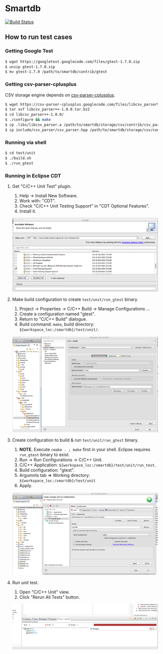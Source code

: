 # Smartdb

[![Build Status](https://travis-ci.org/laysakura/smartdb.svg)](https://travis-ci.org/laysakura/smartdb)

## How to run test cases

### Getting Google Test

```bash
$ wget https://googletest.googlecode.com/files/gtest-1.7.0.zip
$ unzip gtest-1.7.0.zip
$ mv gtest-1.7.0 /path/to/smartdb/contrib/gtest
```

### Getting csv-parser-cplusplus

CSV storage engine depends on [csv-parser-cplusplus](https://code.google.com/p/csv-parser-cplusplus).

```bash
$ wget https://csv-parser-cplusplus.googlecode.com/files/libcsv_parser%2B%2B-1.0.0.tar.bz2
$ tar xvf libcsv_parser++-1.0.0.tar.bz2
$ cd libcsv_parser++-1.0.0/
$ ./configure && make
$ cp .libs/libcsv_parser.a /path/to/smartdb/storage/csv/contrib/csv_parser/
$ cp include/csv_parser/csv_parser.hpp /path/to/smartdb/storage/csv/contrib/csv_parser/
```

### Running via shell

```bash
$ cd test/unit
$ ./build.sh
$ ./run_gtest
```

### Running in Eclipse CDT

1. Get "C/C++ Unit Test" plugin.
    1. Help -> Install New Software.
    2. Work with: "CDT".
    3. Check "C/C++ Unit Testing Support" in "CDT Optional Features".
    4. Install it.

    ![Get "C/C++ Unit Test" plugin](doc/img/eclipse/installing_unit_test_support.png)
2. Make build configuration to create `test/unit/run_gtest` binary.
    1. Project -> Properties -> C/C++ Build -> Manage Configurations ...
    2. Create a configuration named "gtest".
    3. Return to "C/C++ Build" dialogue.
    4. Build command: `make`, build directory: `${workspace_loc:/smartdb}/test/unit/`.

    ![Make build configuration to create `test/unit/run_gtest` binary](doc/img/eclipse/gtest_build_config.png)
3. Create configuration to build & run `test/unit/run_gtest` binary.
    1. **NOTE.** Execute `cmake . ; make` first in your shell. Eclipse requires `run_gtest` binary to exist.
    2. Run -> Run Configurations -> C/C++ Unit.
    3. C/C++ Application: `${workspace_loc:/smartdb}/test/unit/run_test`.
    4. Build configuration: "gtest".
    5. Argumnts tab => Working directory: `${workspace_loc:/smartdb}/test/unit`
    6. Apply.

    ![Create configuration to build & run `test/unit/run_gtest` binary](doc/img/eclipse/gtest_run_config.png)
4. Run unit test.
    1. Open "C/C++ Unit" view.
    2. Click "Rerun All Tests" button.

    ![Run unit test](doc/img/eclipse/unit_test_view.png)
